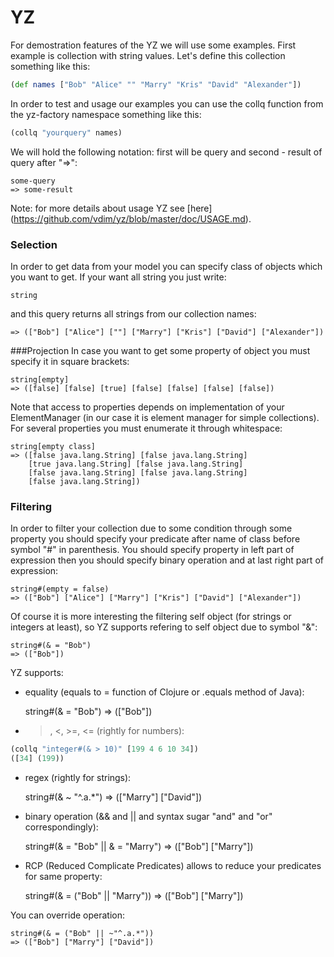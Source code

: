 # YZ
For demostration features of the YZ we will use some examples. First example is
collection with string values. Let's define this collection something like this:

```clojure
(def names ["Bob" "Alice" "" "Marry" "Kris" "David" "Alexander"])
```

In order to test and usage our examples you can use the collq function from the 
yz-factory namespace something like this:

```clojure
(collq "yourquery" names)
```

We will hold the following notation: first will be query and second - result of query after "=>":

    some-query
    => some-result

Note: for more details about usage YZ see [here] (https://github.com/vdim/yz/blob/master/doc/USAGE.md).


### Selection
In order to get data from your model you can specify class of objects which you
want to get. If your want all string you just write: 
    
    string

and this query returns all strings from our collection names:

    => (["Bob"] ["Alice"] [""] ["Marry"] ["Kris"] ["David"] ["Alexander"])

###Projection
In case you want to get some property of object you must specify it in square brackets:

    string[empty]
    => ([false] [false] [true] [false] [false] [false] [false])

Note that access to properties depends on implementation of your ElementManager
(in our case it is element manager for simple collections).
For several properties you must enumerate it through whitespace: 

    string[empty class]
    => ([false java.lang.String] [false java.lang.String] 
        [true java.lang.String] [false java.lang.String] 
        [false java.lang.String] [false java.lang.String] 
        [false java.lang.String])


### Filtering
In order to filter your collection due to some condition through some property 
you should specify your predicate after name of class before symbol "#" in parenthesis. You
should specify property in left part of expression then you should specify binary operation and
at last right part of expression:

    string#(empty = false)
    => (["Bob"] ["Alice"] ["Marry"] ["Kris"] ["David"] ["Alexander"])

Of course it is more interesting the filtering self object (for strings or integers at least), 
so YZ supports refering to self object due to symbol "&":

    string#(& = "Bob")
    => (["Bob"])

YZ supports:

* equality (equals to = function of Clojure or .equals method of Java):

    string#(& = "Bob")
    => (["Bob"])

* >, <, >=, <= (rightly for numbers):

```clojure
(collq "integer#(& > 10)" [199 4 6 10 34])
([34] (199))
```

* regex (rightly for strings):

    string#(& ~ "^.a.*")
    => (["Marry"] ["David"])

* binary operation (&& and || and syntax sugar "and" and "or" correspondingly):

    string#(& = "Bob" || & = "Marry")
    => (["Bob"] ["Marry"]) 

* RCP (Reduced Complicate Predicates) allows to reduce your predicates for
same property:

    string#(& = ("Bob" || "Marry"))
    => (["Bob"] ["Marry"]) 

You can override operation:

    string#(& = ("Bob" || ~"^.a.*"))
    => (["Bob"] ["Marry"] ["David"]) 


